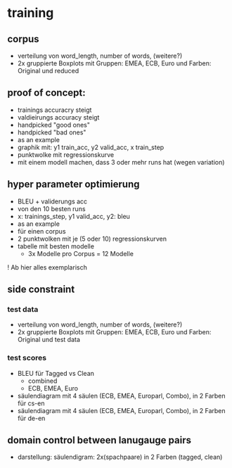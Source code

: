 # training
## corpus
- verteilung von word_length, number of words, (weitere?)
- 2x gruppierte Boxplots mit Gruppen: EMEA, ECB, Euro und Farben: Original und reduced

## proof of concept:
- trainings accuracry steigt
- valdieirungs accuracy steigt
- handpicked "good ones"
- handpicked "bad ones"
- as an example
- graphik mit: y1 train_acc, y2 valid_acc, x train_step
- punktwolke mit regressionskurve
- mit einem modell machen, dass 3 oder mehr runs hat (wegen variation)

## hyper parameter optimierung
- BLEU + validerungs acc
- von den 10 besten runs
- x: trainings_step, y1 valid_acc, y2: bleu
- as an example
- für einen corpus
- 2 punktwolken mit je (5 oder 10) regressionskurven
- tabelle mit besten modelle
	- 3x Modelle pro Corpus = 12 Modelle

! Ab hier alles exemplarisch

## side constraint
### test data
- verteilung von word_length, number of words, (weitere?)
- 2x gruppierte Boxplots mit Gruppen: EMEA, ECB, Euro und Farben: Original und test data
### test scores
- BLEU für Tagged vs Clean
	- combined
	- ECB, EMEA, Euro
- säulendiagram mit 4 säulen (ECB, EMEA, Europarl, Combo), in 2 Farben für cs-en
- säulendiagram mit 4 säulen (ECB, EMEA, Europarl, Combo), in 2 Farben für de-en

## domain control between lanugauge pairs
- darstellung: säulendigram: 2x(spachpaare) in 2 Farben (tagged, clean)
